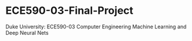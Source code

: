 # ECE590-03-Final-Project
Duke University: ECE590-03 Computer Engineering Machine Learning and Deep Neural Nets
